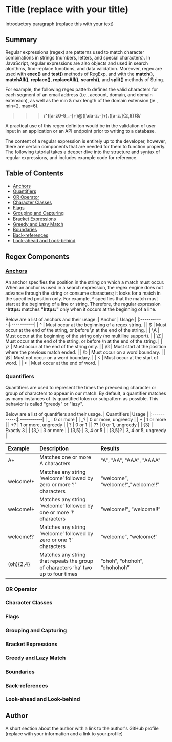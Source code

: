 # Title (replace with your title)

Introductory paragraph (replace this with your text)

## Summary

Regular expressions (regex) are patterns used to match character combinations in strings (numbers, letters, and special characters). In JavaScript, regular expressions are also objects and used in search alorithms, find-replace functions, and data validation. Moreover, regex are used with **exec()** and **test()** methods of RegExp, and with the **match()**, **matchAll()**, **replace()**, **replaceAll()**, **search()**, and **split(**) methods of String.

For example, the following regex patterb defines the valid characters for each segment of an email address (i.e., account, domain, and domain extension), as well as the min & max length of the domain extension (ie., min=2, max=6).

> > > **/^([a-z0-9_\.-]+)@([\da-z\.-]+)\.([a-z\.]{2,6})$/**

A practical use of this regex definiton would be in the validation of user input in an application or an API endpoint prior to writing to a database.

The content of a regular expression is entirely up to the developer, however, there are certain components that are needed for them to function properly. The following tutorial takes a deeper dive into the structure and syntax of regular expressions, and includes example code for reference.

## Table of Contents

- [Anchors](#anchors)
- [Quantifiers](#quantifiers)
- [OR Operator](#or-operator)
- [Character Classes](#character-classes)
- [Flags](#flags)
- [Grouping and Capturing](#grouping-and-capturing)
- [Bracket Expressions](#bracket-expressions)
- [Greedy and Lazy Match](#greedy-and-lazy-match)
- [Boundaries](#boundaries)
- [Back-references](#back-references)
- [Look-ahead and Look-behind](#look-ahead-and-look-behind)

## Regex Components

### [Anchors](#anchors)

An anchor specifies the position in the string on which a match must occur. When an anchor is used in a search expression, the regex engine does not advance through the string or consume characters; it looks for a match in the specified position only. For example, **^** specifies that the match must start at the beginning of a line or string. Therefore, the regular expression **^https:** matches **"https:"** only when it occurs at the beginning of a line.

Below are a list of anchors and their usage.
| Anchor | Usage |
|:-----------:|:-----------|
| ^ | Must occur at the beginning of a regex string. |
| $ | Must occur at the end of the string, or before \n at the end of the string. |
| \A | Must occur at the beginning of the string only (no multiline support). |
| \Z | Must occur at the end of the string, or before \n at the end of the string. |
| \z | Must occur at the end of the string only. |
| \G | Must start at the position where the previous match ended. |
| \b | Must occur on a word boundary. |
| \B | Must not occur on a word boundary. |
| \< | Must occur at the start of word. |
| \> | Must occur at the end of word. |

### Quantifiers

Quantifiers are used to represent the times the preeceding character or group of characters to appear in our match. By default, a quantifier matches as many instances of its quantified token or subpattern as possible. This behavior is called "greedy" or "lazy". 

Below are a list of quantifiers and their usage.
| Quantifiers| Usage |
|:-----------:|:-----------|
| _ | 0 or more |
| _? | 0 or more, ungreedy |
| + | 1 or more |
| +? | 1 or more, ungreedy |
| ? | 0 or 1 |
| ?? | 0 or 1, ungreedy |
| {3} | Exactly 3 |
| {3,} | 3 or more |
| {3,5} | 3, 4 or 5 |
| {3,5}? | 3, 4 or 5, ungreedy |

| Example | Description | Results |
|:-----------|:-----------|:-----------|
| A+ | Matches one or more A characters | "A", "AA", "AAA", "AAAA" |
| welcome!* | Matches any string ‘welcome’ followed by zero or more ‘!’ characters | “welcome”, “welcome!”,"welcome!!" |
| welcome!+ | Matches any string ‘welcome’ followed by one or more ‘!’ characters | “welcome!”, “welcome!!” |
| welcome!? | Matches any string ‘welcome’ followed by zero or one ‘!’ characters | “welcome”, “welcome!” |
| (oh){2,4} | Matches any string that repeats the group of characters ‘ha’ two up to four times | “ohoh”, “ohohoh”, “ohohohoh” |

### OR Operator

### Character Classes

### Flags

### Grouping and Capturing

### Bracket Expressions

### Greedy and Lazy Match

### Boundaries

### Back-references

### Look-ahead and Look-behind

## Author

A short section about the author with a link to the author's GitHub profile (replace with your information and a link to your profile)
